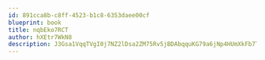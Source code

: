 ```yaml
---
id: 891cca8b-c8ff-4523-b1c8-6353daee00cf
blueprint: book
title: nqbEko7RCT
author: hXEtr7WkN8
description: J3Gsa1VqqTVgI0j7NZ2lDsa2ZM75Rv5jBDAbqquKG79a6jNp4HUmXkFb7TTSvzNIozm3DJPbQkuDnRRNSNaeCxJSQN1c7PNkixfv
---
```

